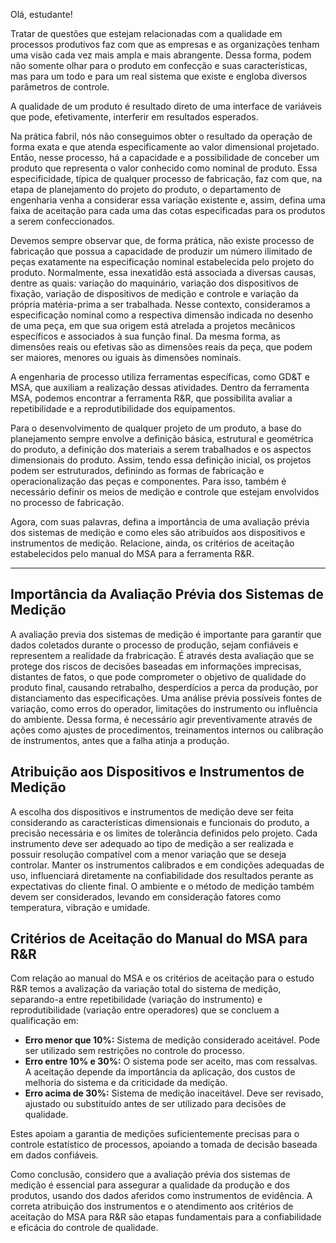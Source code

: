 Olá, estudante!

Tratar de questões que estejam relacionadas com a qualidade em processos produtivos faz com que as empresas e as organizações tenham uma visão cada vez mais ampla e mais abrangente. Dessa forma, podem não somente olhar para o produto em confecção e suas características, mas para um todo e para um real sistema que existe e engloba diversos parâmetros de controle.

A qualidade de um produto é resultado direto de uma interface de variáveis que pode, efetivamente, interferir em resultados esperados.

Na prática fabril, nós não conseguimos obter o resultado da operação de forma exata  e que atenda especificamente ao valor dimensional projetado. Então, nesse processo, há a capacidade e a possibilidade de conceber um produto que representa o valor conhecido como nominal de produto. Essa especificidade, típica de qualquer processo de fabricação, faz com que, na etapa de planejamento do projeto do produto, o departamento de engenharia venha a considerar essa variação existente e, assim, defina uma faixa de aceitação para cada uma das cotas especificadas para os produtos a serem confeccionados.

Devemos sempre observar que, de forma prática, não existe processo de fabricação que possua a capacidade de produzir um número ilimitado de peças exatamente na especificação nominal estabelecida pelo projeto do produto. Normalmente, essa inexatidão está associada a diversas causas, dentre as quais: variação do maquinário, variação dos dispositivos de fixação, variação de dispositivos de medição e controle e variação da própria matéria-prima a ser trabalhada. Nesse contexto, consideramos a especificação nominal como a respectiva dimensão indicada no desenho de uma peça, em que sua origem está atrelada a projetos mecânicos específicos e associados à sua função final. Da mesma forma, as dimensões reais ou efetivas são as dimensões reais da peça, que podem ser maiores, menores ou iguais às dimensões nominais.

A engenharia de processo utiliza ferramentas específicas, como GD&T e MSA, que auxiliam a realização dessas atividades. Dentro da ferramenta MSA, podemos encontrar a ferramenta R&R, que possibilita avaliar a repetibilidade e a reprodutibilidade dos equipamentos.

Para o desenvolvimento de qualquer projeto de um produto, a base do planejamento sempre envolve a definição básica, estrutural e geométrica do produto, a definição dos materiais a serem trabalhados e os aspectos dimensionais do produto. Assim, tendo essa definição inicial, os projetos podem ser estruturados, definindo as formas de fabricação e operacionalização das peças e componentes. Para isso, também é necessário definir os meios de medição e controle que estejam envolvidos no processo de fabricação.

Agora, com suas palavras, defina a importância de uma avaliação prévia dos sistemas de medição e como eles são atribuídos aos dispositivos e instrumentos de medição. Relacione, ainda, os critérios de aceitação estabelecidos pelo manual do MSA para a ferramenta R&R.

---------------------------------------------

## Importância da Avaliação Prévia dos Sistemas de Medição

A avaliação previa dos sistemas de medição é importante para garantir que dados coletados durante o processo de produção, sejam confiáveis e representem a realidade da frabricação. É através desta avaliação que se protege dos riscos de decisões baseadas em informações imprecisas, distantes de fatos, o que pode comprometer o objetivo de qualidade do produto final, causando retrabalho, desperdícios a perca da produção, por distanciamento das especificações. Uma análise prévia  possíveis fontes de variação, como erros do operador, limitações do instrumento ou influência do ambiente. Dessa forma, é necessário agir preventivamente através de ações como ajustes de procedimentos, treinamentos internos ou calibração de instrumentos, antes que a falha atinja a produção.

## Atribuição aos Dispositivos e Instrumentos de Medição

A escolha dos dispositivos e instrumentos de medição deve ser feita considerando as características dimensionais e funcionais do produto, a precisão necessária e os limites de tolerância definidos pelo projeto. Cada instrumento deve ser adequado ao tipo de medição a ser realizada e possuir resolução compatível com a menor variação que se deseja controlar. Manter os instrumentos calibrados e em condições adequadas de uso, influenciará diretamente na confiabilidade dos resultados perante as expectativas do cliente final. O ambiente e o método de medição também devem ser considerados, levando em consideração fatores como temperatura, vibração e umidade.

## Critérios de Aceitação do Manual do MSA para R&R

Com relação ao manual do MSA e os critérios de aceitação para o estudo R&R temos a avalização da variação total do sistema de medição, separando-a entre repetibilidade (variação do instrumento) e reprodutibilidade (variação entre operadores) que se concluem a qualificação em:

- **Erro menor que 10%:** Sistema de medição considerado aceitável. Pode ser utilizado sem restrições no controle do processo.
- **Erro entre 10% e 30%:** O sistema pode ser aceito, mas com ressalvas. A aceitação depende da importância da aplicação, dos custos de melhoria do sistema e da criticidade da medição.
- **Erro acima de 30%:** Sistema de medição inaceitável. Deve ser revisado, ajustado ou substituído antes de ser utilizado para decisões de qualidade.

Estes apoiam a garantia de medições suficientemente precisas para o controle estatístico de processos, apoiando a tomada de decisão baseada em dados confiáveis.

Como conclusão, considero que a avaliação prévia dos sistemas de medição é essencial para assegurar a qualidade da produção e dos produtos, usando dos dados aferidos como instrumentos de evidência. A correta atribuição dos instrumentos e o atendimento aos critérios de aceitação do MSA para R&R são etapas fundamentais para a confiabilidade e eficácia do controle de qualidade.
